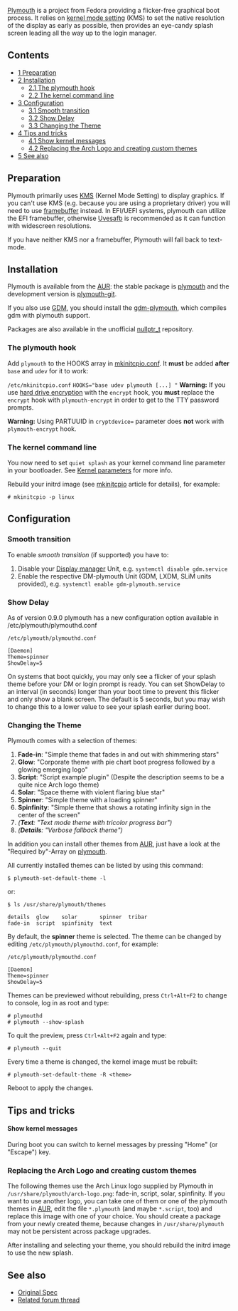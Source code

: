 [Plymouth](http://www.freedesktop.org/wiki/Software/Plymouth) is a project from Fedora providing a flicker-free graphical boot process. It relies on [kernel mode setting](/index.php/Kernel_mode_setting "Kernel mode setting") (KMS) to set the native resolution of the display as early as possible, then provides an eye-candy splash screen leading all the way up to the login manager.

## Contents

*   [1 Preparation](#Preparation)
*   [2 Installation](#Installation)
    *   [2.1 The plymouth hook](#The_plymouth_hook)
    *   [2.2 The kernel command line](#The_kernel_command_line)
*   [3 Configuration](#Configuration)
    *   [3.1 Smooth transition](#Smooth_transition)
    *   [3.2 Show Delay](#Show_Delay)
    *   [3.3 Changing the Theme](#Changing_the_Theme)
*   [4 Tips and tricks](#Tips_and_tricks)
    *   [4.1 Show kernel messages](#Show_kernel_messages)
    *   [4.2 Replacing the Arch Logo and creating custom themes](#Replacing_the_Arch_Logo_and_creating_custom_themes)
*   [5 See also](#See_also)

## Preparation

Plymouth primarily uses [KMS](/index.php/KMS "KMS") (Kernel Mode Setting) to display graphics. If you can't use KMS (e.g. because you are using a proprietary driver) you will need to use [framebuffer](/index.php/Framebuffer#Framebuffer_Resolution "Framebuffer") instead. In EFI/UEFI systems, plymouth can utilize the EFI framebuffer, otherwise [Uvesafb](/index.php/Uvesafb "Uvesafb") is recommended as it can function with widescreen resolutions.

If you have neither KMS nor a framebuffer, Plymouth will fall back to text-mode.

## Installation

Plymouth is available from the [AUR](/index.php/AUR "AUR"): the stable package is [plymouth](https://aur.archlinux.org/packages/plymouth/) and the development version is [plymouth-git](https://aur.archlinux.org/packages/plymouth-git/).

If you also use [GDM](/index.php/GDM "GDM"), you should install the [gdm-plymouth](https://aur.archlinux.org/packages/gdm-plymouth/), which compiles gdm with plymouth support.

Packages are also available in the unofficial [nullptr_t](/index.php/Unofficial_user_repositories#nullptr_t "Unofficial user repositories") repository.

### The plymouth hook

Add `plymouth` to the HOOKS array in [mkinitcpio.conf](/index.php/Mkinitcpio.conf "Mkinitcpio.conf"). It **must** be added **after** `base` and `udev` for it to work:

 `/etc/mkinitcpio.conf`  `HOOKS="base udev plymouth [...] "` 
**Warning:** If you use [hard drive encryption](/index.php/System_Encryption_with_LUKS_for_dm-crypt "System Encryption with LUKS for dm-crypt") with the `encrypt` hook, you **must** replace the `encrypt` hook with `plymouth-encrypt` in order to get to the TTY password prompts.

**Warning:** Using PARTUUID in `cryptdevice=` parameter does **not** work with `plymouth-encrypt` hook.

### The kernel command line

You now need to set `quiet splash` as your kernel command line parameter in your bootloader. See [Kernel parameters](/index.php/Kernel_parameters "Kernel parameters") for more info.

Rebuild your initrd image (see [mkinitcpio](/index.php/Mkinitcpio "Mkinitcpio") article for details), for example:

```
# mkinitcpio -p linux

```

## Configuration

### Smooth transition

To enable *smooth transition* (if supported) you have to:

1.  Disable your [Display manager](/index.php/Display_manager "Display manager") Unit, e.g. `systemctl disable gdm.service`
2.  Enable the respective DM-plymouth Unit (GDM, LXDM, SLiM units provided), e.g. `systemctl enable gdm-plymouth.service`

### Show Delay

As of version 0.9.0 plymouth has a new configuration option available in /etc/plymouth/plymouthd.conf

 `/etc/plymouth/plymouthd.conf` 
```
[Daemon]
Theme=spinner
ShowDelay=5
```

On systems that boot quickly, you may only see a flicker of your splash theme before your DM or login prompt is ready. You can set ShowDelay to an interval (in seconds) longer than your boot time to prevent this flicker and only show a blank screen. The default is 5 seconds, but you may wish to change this to a lower value to see your splash earlier during boot.

### Changing the Theme

Plymouth comes with a selection of themes:

1.  **Fade-in**: "Simple theme that fades in and out with shimmering stars"
2.  **Glow**: "Corporate theme with pie chart boot progress followed by a glowing emerging logo"
3.  **Script**: "Script example plugin" (Despite the description seems to be a quite nice Arch logo theme)
4.  **Solar**: "Space theme with violent flaring blue star"
5.  **Spinner**: "Simple theme with a loading spinner"
6.  **Spinfinity**: "Simple theme that shows a rotating infinity sign in the center of the screen"
7.  *(**Text**: "Text mode theme with tricolor progress bar")*
8.  *(**Details**: "Verbose fallback theme")*

In addition you can install other themes from [AUR](/index.php/AUR "AUR"), just have a look at the "Required by"-Array on [plymouth](https://aur.archlinux.org/packages/plymouth/).

All currently installed themes can be listed by using this command:

```
$ plymouth-set-default-theme -l

```

or:

 `$ ls /usr/share/plymouth/themes` 
```
details  glow    solar       spinner  tribar
fade-in  script  spinfinity  text

```

By default, the **spinner** theme is selected. The theme can be changed by editing `/etc/plymouth/plymouthd.conf`, for example:

 `/etc/plymouth/plymouthd.conf` 
```
[Daemon]
Theme=spinner
ShowDelay=5
```

Themes can be previewed without rebuilding, press `Ctrl+Alt+F2` to change to console, log in as root and type:

```
# plymouthd
# plymouth --show-splash

```

To quit the preview, press `Ctrl+Alt+F2` again and type:

```
# plymouth --quit

```

Every time a theme is changed, the kernel image must be rebuilt:

```
# plymouth-set-default-theme -R <theme>

```

Reboot to apply the changes.

## Tips and tricks

#### Show kernel messages

During boot you can switch to kernel messages by pressing "Home" (or "Escape") key.

### Replacing the Arch Logo and creating custom themes

The following themes use the Arch Linux logo supplied by Plymouth in `/usr/share/plymouth/arch-logo.png`: fade-in, script, solar, spinfinity. If you want to use another logo, you can take one of them or one of the plymouth themes in [AUR](/index.php/AUR "AUR"), edit the file `*.plymouth` (and maybe `*.script`, too) and replace this image with one of your choice. You should create a package from your newly created theme, because changes in `/usr/share/plymouth` may not be persistent across package upgrades.

After installing and selecting your theme, you should rebuild the initrd image to use the new splash.

## See also

*   [Original Spec](http://fedoraproject.org/wiki/Releases/FeatureBetterStartup)
*   [Related forum thread](https://bbs.archlinux.org/viewtopic.php?id=81406)